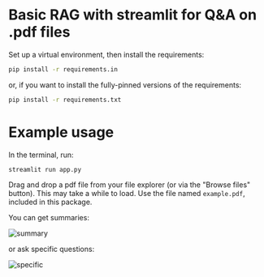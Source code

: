 # Basic RAG with streamlit for Q&A on .pdf files
Set up a virtual environment, then install the requirements:
```bash
pip install -r requirements.in
```

or, if you want to install the fully-pinned versions of the requirements:
```bash
pip install -r requirements.txt
```

# Example usage
In the terminal, run:
```
streamlit run app.py
```

Drag and drop a pdf file from your file explorer (or via the "Browse files" button). This may take a while to load. Use the file named `example.pdf`, included in this package.

You can get summaries:

![summary](https://github.com/rkdan/pdfReader/blob/main/img/summary.png?raw=True)

or ask specific questions:

![specific](https://github.com/rkdan/pdfReader/blob/main/img/specific.png?raw=True)
